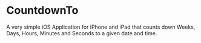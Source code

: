 # CountdownTo
A very simple iOS Application for iPhone and iPad that counts down Weeks, Days, Hours, Minutes and Seconds to a given date and time.
